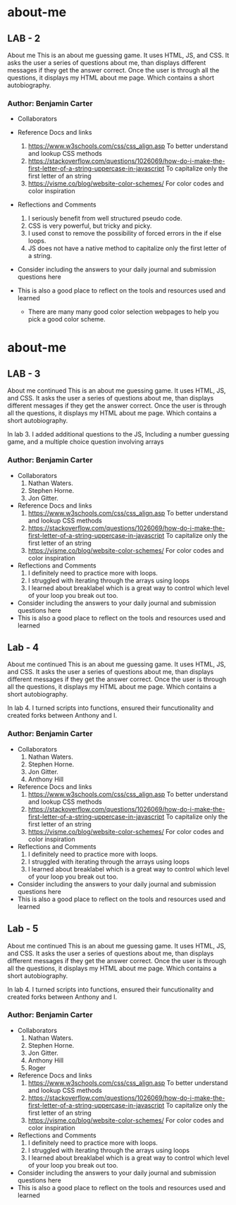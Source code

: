 # about-me

## LAB - 2

About me
This is an about me guessing game. It uses HTML, JS, and CSS. It asks the user a series of questions about me, than displays different messages if they get the answer correct. Once the user is through all the questions, it displays my HTML about me page. Which contains a short autobiography.

### Author: Benjamin Carter

- Collaborators

- Reference Docs and links
  1. <https://www.w3schools.com/css/css_align.asp> To better understand and lookup CSS methods
  2. <https://stackoverflow.com/questions/1026069/how-do-i-make-the-first-letter-of-a-string-uppercase-in-javascript> To capitalize only the first letter of an string
  3. <https://visme.co/blog/website-color-schemes/> For color codes and color inspiration
- Reflections and Comments
  1. I seriously benefit from well structured pseudo code.
  2. CSS is very powerful, but tricky and picky.
  3. I used const to remove the possibility of forced errors in the if else loops.
  4. JS does not have a native method to capitalize only the first letter of a string.
- Consider including the answers to your daily journal and submission questions here
- This is also a good place to reflect on the tools and resources used and learned
  - There are many many good color selection webpages to help you pick a good color scheme.


# about-me

## LAB - 3

About me continued
This is an about me guessing game. It uses HTML, JS, and CSS. It asks the user a series of questions about me, than displays different messages if they get the answer correct. Once the user is through all the questions, it displays my HTML about me page. Which contains a short autobiography. 

In lab 3. I added additional questions to the JS, Including a number guessing game, and a multiple choice question involving arrays

### Author: Benjamin Carter

- Collaborators
  1. Nathan Waters.
  2. Stephen Horne.
  3. Jon Gitter.
- Reference Docs and links
  1. <https://www.w3schools.com/css/css_align.asp> To better understand and lookup CSS methods
  2. <https://stackoverflow.com/questions/1026069/how-do-i-make-the-first-letter-of-a-string-uppercase-in-javascript> To capitalize only the first letter of an string
  3. <https://visme.co/blog/website-color-schemes/> For color codes and color inspiration
- Reflections and Comments
  1. I definitely need to practice more with loops.
  2. I struggled with iterating through the arrays using loops 
  3. I learned about breaklabel which is a great way to control which level of your loop you break out too. 
- Consider including the answers to your daily journal and submission questions here
- This is also a good place to reflect on the tools and resources used and learned


## Lab - 4

About me continued
This is an about me guessing game. It uses HTML, JS, and CSS. It asks the user a series of questions about me, than displays different messages if they get the answer correct. Once the user is through all the questions, it displays my HTML about me page. Which contains a short autobiography. 

In lab 4. I turned scripts into functions, ensured their funcutionality  and created forks between Anthony and I. 

### Author: Benjamin Carter

- Collaborators
  1. Nathan Waters.
  2. Stephen Horne.
  3. Jon Gitter.
  4. Anthony Hill
- Reference Docs and links
  1. <https://www.w3schools.com/css/css_align.asp> To better understand and lookup CSS methods
  2. <https://stackoverflow.com/questions/1026069/how-do-i-make-the-first-letter-of-a-string-uppercase-in-javascript> To capitalize only the first letter of an string
  3. <https://visme.co/blog/website-color-schemes/> For color codes and color inspiration
- Reflections and Comments
  1. I definitely need to practice more with loops.
  2. I struggled with iterating through the arrays using loops 
  3. I learned about breaklabel which is a great way to control which level of your loop you break out too. 
- Consider including the answers to your daily journal and submission questions here
- This is also a good place to reflect on the tools and resources used and learned


## Lab - 5

About me continued
This is an about me guessing game. It uses HTML, JS, and CSS. It asks the user a series of questions about me, than displays different messages if they get the answer correct. Once the user is through all the questions, it displays my HTML about me page. Which contains a short autobiography. 

In lab 4. I turned scripts into functions, ensured their funcutionality  and created forks between Anthony and I. 

### Author: Benjamin Carter

- Collaborators
  1. Nathan Waters.
  2. Stephen Horne.
  3. Jon Gitter.
  4. Anthony Hill
  5. Roger
- Reference Docs and links
  1. <https://www.w3schools.com/css/css_align.asp> To better understand and lookup CSS methods
  2. <https://stackoverflow.com/questions/1026069/how-do-i-make-the-first-letter-of-a-string-uppercase-in-javascript> To capitalize only the first letter of an string
  3. <https://visme.co/blog/website-color-schemes/> For color codes and color inspiration
- Reflections and Comments
  1. I definitely need to practice more with loops.
  2. I struggled with iterating through the arrays using loops 
  3. I learned about breaklabel which is a great way to control which level of your loop you break out too. 
- Consider including the answers to your daily journal and submission questions here
- This is also a good place to reflect on the tools and resources used and learned
